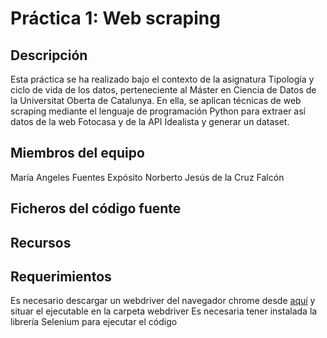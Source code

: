 # Práctica 1: Web scraping
## Descripción
Esta práctica se ha realizado bajo el contexto de la asignatura Tipología y ciclo de vida de los datos, perteneciente al Máster en Ciencia de Datos de la Universitat Oberta de Catalunya. En ella, se aplican técnicas de web scraping mediante el lenguaje de programación Python para extraer así datos de la web Fotocasa y de la API Idealista y generar un dataset.


## Miembros del equipo
María Angeles Fuentes Expósito
Norberto Jesús de la Cruz Falcón
## Ficheros del código fuente

## Recursos

## Requerimientos
Es necesario descargar un webdriver del navegador chrome desde <a href="https://chromedriver.chromium.org/downloads">aquí</a> y situar el ejecutable en la carpeta webdriver
Es necesaria tener instalada la librería Selenium para ejecutar el código